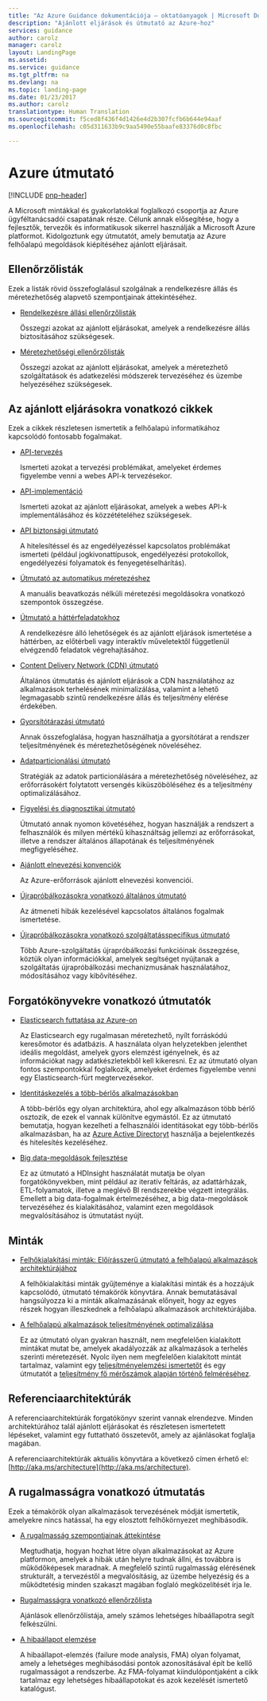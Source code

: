 ```yaml
---
title: "Az Azure Guidance dokumentációja – oktatóanyagok | Microsoft Docs"
description: "Ajánlott eljárások és útmutató az Azure-hoz"
services: guidance
author: carolz
manager: carolz
layout: LandingPage
ms.assetid: 
ms.service: guidance
ms.tgt_pltfrm: na
ms.devlang: na
ms.topic: landing-page
ms.date: 01/23/2017
ms.author: carolz
translationtype: Human Translation
ms.sourcegitcommit: f5ced8f436f4d1426e4d2b307fcfb6b644e94aaf
ms.openlocfilehash: c05d311633b9c9aa5490e55baafe83376d0c8fbc

---
```

# <a name="azure-guidance"></a>Azure útmutató
[!INCLUDE [pnp-header](../../includes/guidance-pnp-header-include.md)]

A Microsoft mintákkal és gyakorlatokkal foglalkozó csoportja az Azure ügyféltanácsadói csapatának része. Célunk annak elősegítése, hogy a fejlesztők, tervezők és informatikusok sikerrel használják a Microsoft Azure platformot. Kidolgoztunk egy útmutatót, amely bemutatja az Azure felhőalapú megoldások kiépítéséhez ajánlott eljárásait.

## <a name="checklists"></a>Ellenőrzőlisták
Ezek a listák rövid összefoglalásul szolgálnak a rendelkezésre állás és méretezhetőség alapvető szempontjainak áttekintéséhez. 

* [Rendelkezésre állási ellenőrzőlisták][AvailabilityChecklist] 
  
    Összegzi azokat az ajánlott eljárásokat, amelyek a rendelkezésre állás biztosításához szükségesek.
* [Méretezhetőségi ellenőrzőlisták][ScalabilityChecklist]
  
    Összegzi azokat az ajánlott eljárásokat, amelyek a méretezhető szolgáltatások és adatkezelési módszerek tervezéséhez és üzembe helyezéséhez szükségesek.

## <a name="best-practices-articles"></a>Az ajánlott eljárásokra vonatkozó cikkek
Ezek a cikkek részletesen ismertetik a felhőalapú informatikához kapcsolódó fontosabb fogalmakat. 

* [API-tervezés][APIDesign] 
  
    Ismerteti azokat a tervezési problémákat, amelyeket érdemes figyelembe venni a webes API-k tervezésekor.
* [API-implementáció][APIImplementation] 
  
    Ismerteti azokat az ajánlott eljárásokat, amelyek a webes API-k implementálásához és közzétételéhez szükségesek.
* [API biztonsági útmutató](https://github.com/mspnp/azure-guidance/blob/master/API-security.md) 
  
    A hitelesítéssel és az engedélyezéssel kapcsolatos problémákat ismerteti (például jogkivonattípusok, engedélyezési protokollok, engedélyezési folyamatok és fenyegetéselhárítás).
* [Útmutató az automatikus méretezéshez][AutoscalingGuidance] 
  
    A manuális beavatkozás nélküli méretezési megoldásokra vonatkozó szempontok összegzése.
* [Útmutató a háttérfeladatokhoz][BackgroundJobsGuidance] 
  
    A rendelkezésre álló lehetőségek és az ajánlott eljárások ismertetése a háttérben, az előtérbeli vagy interaktív műveletektől függetlenül elvégzendő feladatok végrehajtásához.
* [Content Delivery Network (CDN) útmutató][CDNGuidance] 
  
    Általános útmutatás és ajánlott eljárások a CDN használatához az alkalmazások terhelésének minimalizálása, valamint a lehető legmagasabb szintű rendelkezésre állás és teljesítmény elérése érdekében.
* [Gyorsítótárazási útmutató][CachingGuidance] 
  
    Annak összefoglalása, hogyan használhatja a gyorsítótárat a rendszer teljesítményének és méretezhetőségének növeléséhez.
* [Adatparticionálási útmutató][DataPartitioningGuidance]
  
    Stratégiák az adatok particionálására a méretezhetőség növeléséhez, az erőforrásokért folytatott versengés kiküszöböléséhez és a teljesítmény optimalizálásához.
* [Figyelési és diagnosztikai útmutató][MonitoringandDiagnosticsGuidance] 
  
    Útmutató annak nyomon követéséhez, hogyan használják a rendszert a felhasználók és milyen mértékű kihasználtság jellemzi az erőforrásokat, illetve a rendszer általános állapotának és teljesítményének megfigyeléséhez.
* [Ajánlott elnevezési konvenciók][naming-conventions] 
  
    Az Azure-erőforrások ajánlott elnevezési konvenciói.
* [Újrapróbálkozásokra vonatkozó általános útmutató][RetryGeneralGuidance] 
  
    Az átmeneti hibák kezelésével kapcsolatos általános fogalmak ismertetése.
* [Újrapróbálkozásokra vonatkozó szolgáltatásspecifikus útmutató][RetryServiceSpecificGuidance]
  
    Több Azure-szolgáltatás újrapróbálkozási funkcióinak összegzése, köztük olyan információkkal, amelyek segítséget nyújtanak a szolgáltatás újrapróbálkozási mechanizmusának használatához, módosításához vagy kibővítéséhez.

## <a name="scenario-guides"></a>Forgatókönyvekre vonatkozó útmutatók
* [Elasticsearch futtatása az Azure-on][elasticsearch] 
  
    Az Elasticsearch egy rugalmasan méretezhető, nyílt forráskódú keresőmotor és adatbázis. A használata olyan helyzetekben jelenthet ideális megoldást, amelyek gyors elemzést igényelnek, és az információkat nagy adatkészletekből kell kikeresni. Ez az útmutató olyan fontos szempontokkal foglalkozik, amelyeket érdemes figyelembe venni egy Elasticsearch-fürt megtervezésekor.
* [Identitáskezelés a több-bérlős alkalmazásokban][identity-multitenant] 
  
    A több-bérlős egy olyan architektúra, ahol egy alkalmazáson több bérlő osztozik, de ezek el vannak különítve egymástól. Ez az útmutató bemutatja, hogyan kezelheti a felhasználói identitásokat egy több-bérlős alkalmazásban, ha az [Azure Active Directoryt][AzureAD] használja a bejelentkezés és hitelesítés kezeléséhez.
* [Big data-megoldások fejlesztése](https://msdn.microsoft.com/library/dn749874.aspx)
  
    Ez az útmutató a HDInsight használatát mutatja be olyan forgatókönyvekben, mint például az iteratív feltárás, az adattárházak, ETL-folyamatok, illetve a meglévő BI rendszerekbe végzett integrálás. Emellett a big data-fogalmak értelmezéséhez, a big data-megoldások tervezéséhez és kialakításához, valamint ezen megoldások megvalósításához is útmutatást nyújt.

## <a name="patterns"></a>Minták
* [Felhőkialakítási minták: Előírásszerű útmutató a felhőalapú alkalmazások architektúrájához](https://msdn.microsoft.com/library/dn568099.aspx)
  
    A felhőkialakítási minták gyűjteménye a kialakítási minták és a hozzájuk kapcsolódó, útmutató témakörök könyvtára. Annak bemutatásával hangsúlyozza ki a minták alkalmazásának előnyeit, hogy az egyes részek hogyan illeszkednek a felhőalapú alkalmazások architektúrájába.
* [A felhőalapú alkalmazások teljesítményének optimalizálása](https://github.com/mspnp/performance-optimization)
  
    Ez az útmutató olyan gyakran használt, nem megfelelően kialakított mintákat mutat be, amelyek akadályozzák az alkalmazások a terhelés szerinti méretezését. Nyolc ilyen nem megfelelően kialakított mintát tartalmaz, valamint egy [teljesítményelemzési ismertetőt](https://github.com/mspnp/performance-optimization/blob/master/Performance-Analysis-Primer.md) és egy útmutatót a [teljesítmény fő mérőszámok alapján történő felméréséhez](https://github.com/mspnp/performance-optimization/blob/master/Assessing-System-Performance-Against-KPI.md).

## <a name="reference-architectures"></a>Referenciaarchitektúrák
A referenciaarchitektúrák forgatókönyv szerint vannak elrendezve.
Minden architektúrához talál ajánlott eljárásokat és részletesen ismertetett lépéseket, valamint egy futtatható összetevőt, amely az ajánlásokat foglalja magában.

A referenciaarchitektúrák aktuális könyvtára a következő címen érhető el: [http://aka.ms/architecture](http://aka.ms/architecture).

## <a name="resiliency-guidance"></a>A rugalmasságra vonatkozó útmutatás
Ezek a témakörök olyan alkalmazások tervezésének módját ismertetik, amelyekre nincs hatással, ha egy elosztott felhőkörnyezet meghibásodik.   

* [A rugalmasság szempontjainak áttekintése][ResiliencyOvervew]
  
     Megtudhatja, hogyan hozhat létre olyan alkalmazásokat az Azure platformon, amelyek a hibák után helyre tudnak állni, és továbbra is működőképesek maradnak. A megfelelő szintű rugalmasság elérésének strukturált, a tervezéstől a megvalósításig, az üzembe helyezésig és a működtetésig minden szakaszt magában foglaló megközelítését írja le.
* [Rugalmasságra vonatkozó ellenőrzőlista][resiliency-checklist]
  
    Ajánlások ellenőrzőlistája, amely számos lehetséges hibaállapotra segít felkészülni.
* [A hibaállapot elemzése][resiliency-fma] 
  
    A hibaállapot-elemzés (failure mode analysis, FMA) olyan folyamat, amely a lehetséges meghibásodási pontok azonosításával épít be kellő rugalmasságot a rendszerbe. Az FMA-folyamat kiindulópontjaként a cikk tartalmaz egy lehetséges hibaállapotokat és azok kezelését ismertető katalógust. 

<!-- links -->

[AzureAD]: https://azure.microsoft.com/documentation/services/active-directory/

[PerformanceOptimization]: https://github.com/mspnp/performance-optimization

[APIDesign]: ../best-practices-api-design.md
[APIImplementation]: ../best-practices-api-implementation.md
[AutoscalingGuidance]: ../best-practices-auto-scaling.md
[BackgroundJobsGuidance]: ../best-practices-background-jobs.md
[CDNGuidance]: ../best-practices-cdn.md
[CachingGuidance]: ../best-practices-caching.md
[DataPartitioningGuidance]: ../best-practices-data-partitioning.md
[MonitoringandDiagnosticsGuidance]: ../best-practices-monitoring.md
[RetryGeneralGuidance]: ../best-practices-retry-general.md
[RetryServiceSpecificGuidance]: ../best-practices-retry-service-specific.md
[RetryPolicies]: Retry-Policies.md
[ScalabilityChecklist]: ../best-practices-scalability-checklist.md
[AvailabilityChecklist]: ../best-practices-availability-checklist.md
[naming-conventions]: guidance-naming-conventions.md

<!-- guidance projects -->
[elasticsearch]: guidance-elasticsearch.md
[identity-multitenant]: guidance-multitenant-identity.md

<!-- reference architectures -->
[ref-arch-single-vm-windows]: guidance-compute-single-vm.md
[ref-arch-single-vm-linux]: guidance-compute-single-vm-linux.md
[ref-arch-multi-vm]: guidance-compute-multi-vm.md
[ref-arch-3-tier]: guidance-compute-3-tier-vm.md
[ref-arch-n-tier-windows]: guidance-compute-n-tier-vm.md
[ref-arch-n-tier-linux]: guidance-compute-n-tier-vm-linux.md
[ref-arch-multi-dc-windows]: guidance-compute-multiple-datacenters.md
[ref-arch-multi-dc-linux]: guidance-compute-multiple-datacenters-linux.md

<!-- resiliency -->
[resiliency-fma]: guidance-resiliency-failure-mode-analysis.md
[resiliency-checklist]: guidance-resiliency-checklist.md
[ResiliencyOvervew]: guidance-resiliency-overview.md




<!--HONumber=Feb17_HO2-->


